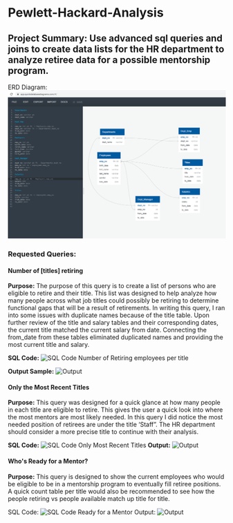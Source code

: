 # Pewlett-Hackard-Analysis

## Project Summary:  Use advanced sql queries and joins to create data lists for the HR department to analyze retiree data for a possible mentorship program.

ERD Diagram:
![ERD Diagram](Snap1.png)

### Requested Queries:

#### Number of [titles] retiring

**Purpose:** The purpose of this query is to create a list of persons who are eligible to retire and their title.  This list was designed to help analyze how many people across what job titles could possibly be retiring to determine functional gaps that will be a result of retirements.  In writing this query, I ran into some issues with duplicate names because of the title table.  Upon further review of the title and salary tables and their corresponding dates, the current title matched the current salary from date.  Connecting the from_date from these tables eliminated duplicated names and providing the most current title and salary.


**SQL Code:** 
 ![SQL Code Number of Retiring employees per title](https://github.com/mdharrison17/Pewlett-Hackard-Analysis/titlesretiringcode.png)

**Output Sample:**
 ![Output](https://github.com/mdharrison17/Pewlett-Hackard-Analysis/titlesretiringoutput.png)

#### Only the Most Recent Titles

**Purpose:**  This query was designed for a quick glance at how many people in each title are eligible to retire.  This gives the user a quick look into where the most mentors are most likely needed.  In this query I did notice the most needed position of retirees are under the title ‘Staff”.  The HR department should consider a more precise title to continue with their analysis.

**SQL Code:** 
 ![SQL Code Only Most Recent Titles](https://github.com/mdharrison17/Pewlett-Hackard-Analysis/currenttitlescode.png)
**Output:**
 ![Output](https://github.com/mdharrison17/Pewlett-Hackard-Analysis/currenttitlesoutput.png)
#### Who's Ready for a Mentor?

**Purpose:** This query is designed to show the current employees who would be eligible to be in a mentorship program to eventually fill retiree positions.  A quick count table per title would also be recommended to see how the people retiring vs people available match up title for title.


SQL Code:
 ![SQL Code Ready for a Mentor](https://github.com/mdharrison17/Pewlett-Hackard-Analysis/mentorcode.png)
Output:
![Output](https://github.com/mdharrison17/Pewlett-Hackard-Analysis/mentoroutput.png)
